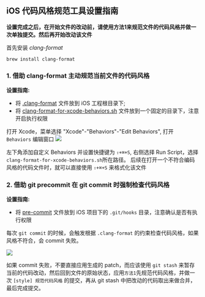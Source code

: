 iOS 代码风格规范工具设置指南
---

**设置完成之后，在开始文件的改动前，请使用方法1来规范文件的代码风格并做一次单独提交。然后再开始改动该文件**

首先安装 *clang-format*
```
brew install clang-format
```

### 1. 借助 clang-format 主动规范当前文件的代码风格
**设置指南:**   
- 将 [.clang-format](./.clang-format) 文件放到 iOS 工程根目录下;  
- 将 [clang-format-for-xcode-behaviors.sh](./clang-format-for-xcode-behaviors.sh) 文件放到一个固定的目录下，注意开启执行权限  

打开 Xcode，菜单选择 "Xcode"-"Behaviors"-"Edit Behaviors", 打开 `Behaviors` 编辑窗口
![](http://oadzxd0gg.bkt.clouddn.com/1483001315.png)

左下角添加自定义 Behaviors 并设置快捷键为 `⇧+⌘+S`, 右侧选择 Run Script，选择`clang-format-for-xcode-behaviors.sh`所在路径。
后续在打开一个不符合编码风格的代码文件时，就可以直接使用 `⇧+⌘+S` 来格式化该文件

### 2. 借助 git precommit 在 git commit 时强制检查代码风格
**设置指南:**
- 将 [pre-commit](./pre-commit) 文件放到 iOS 项目下的 `.git/hooks` 目录，注意确认是否有执行权限  

每次 `git commit` 的时候，会触发根据 `.clang-format` 的约束检查代码风格，如果风格不符合，会 commit 失败。  

![](http://oadzxd0gg.bkt.clouddn.com/1483002377.png)

如果 commit 失败，不要直接应用生成的 patch，而应该使用 `git stash` 来暂存当前的代码改动，然后回到文件的原始状态，应用`方法1`先规范代码风格，并做一次 `[style] 规范代码风格` 的提交，再从 git stash 中把改动的代码取出来做合并，最后完成提交。
